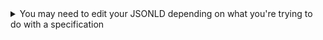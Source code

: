 <details>
  <summary>You may need to edit your JSONLD depending on what you're trying to do with a specification</summary>
  
  <details>
    <summary> If your JSONLD has been saved locally</summary>
      
  - If you downloaded your json, open it in a simple text editor like notepad
  - text editors like Sublime, Brackets, will also work and provide a nicer editing experience
  </details>
  
  <details>
    <summary> If your JSONLD has been saved to GitHub</summary>
  
  - Navigate to the file in your repo on github and click on it
  - Click on the `edit` icon in github  
  </details>
  
  <details>
    <summary> Edits needed when creating a new type specification</summary>
  
  - Since types do not have marginality/cardinality constraints, you'll need to delete the entire `$validation`
    - {% include_relative remove_validation.md  %}
    
  </details>
  <details>
    <summary> Edits needed when updating an existing type specification</summary>
    
  - Since types do not have marginality/cardinality constraints, you'll need to delete the entire `$validation`
    - {% include_relative remove_validation.md  %}
  - Since this JSONLD schema is meant to REPLACE a previous version, you'll need to update the parent class 
  
  
  </details>  
  
</details>
  
